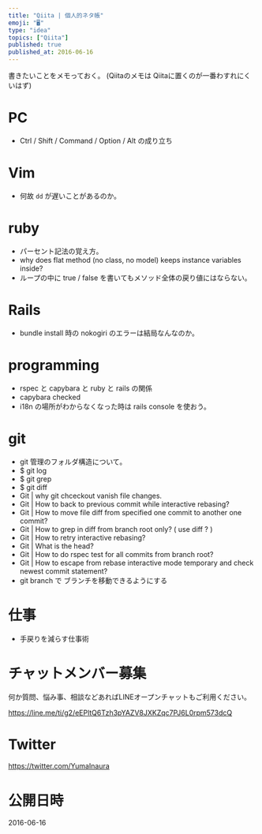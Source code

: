 ```yaml
---
title: "Qiita | 個人的ネタ帳"
emoji: "🖥"
type: "idea"
topics: ["Qiita"]
published: true
published_at: 2016-06-16
---
```


書きたいことをメモっておく。
(Qiitaのメモは Qiitaに置くのが一番わすれにくいはず)

# PC

- Ctrl / Shift / Command / Option / Alt の成り立ち

# Vim

- 何故 `dd` が遅いことがあるのか。

# ruby

- パーセント記法の覚え方。
- why does flat method (no class, no model) keeps instance variables inside?
- ループの中に true / false を書いてもメソッド全体の戻り値にはならない。

# Rails

- bundle install 時の nokogiri のエラーは結局なんなのか。

# programming

- rspec と capybara と ruby と rails の関係
- capybara checked
- i18n の場所がわからなくなった時は rails console を使おう。

# git

- git 管理のフォルダ構造について。
- $ git log
- $ git grep
- $ git diff 
- Git | why git chceckout vanish file changes.
- Git | How to back to previous commit while interactive rebasing?
- Git | How to move file diff from specified one commit to another one commit?
- Git | How to grep in diff from branch root only? ( use diff ? )
- Git | How to retry interactive rebasing?
- Git | What is the head?
- Git | How to do rspec test for all commits from branch root?
- Git | How to escape from rebase interactive mode temporary and check newest commit statement?
- git branch で ブランチを移動できるようにする

# 仕事

- 手戻りを減らす仕事術










<!-- Update From Qiita API -->

# チャットメンバー募集


何か質問、悩み事、相談などあればLINEオープンチャットもご利用ください。

https://line.me/ti/g2/eEPltQ6Tzh3pYAZV8JXKZqc7PJ6L0rpm573dcQ





# Twitter


https://twitter.com/YumaInaura


<!-- Update From Qiita API -->



# 公開日時

2016-06-16
